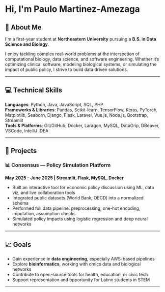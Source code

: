 #  Hi, I'm Paulo Martinez-Amezaga

## 🧬 About Me

I'm a first-year student at **Northeastern University** pursuing a **B.S. in Data Science and Biology**. 

I enjoy tackling complex real-world problems at the intersection of computational biology, data science, and software engineering. Whether it’s optimizing clinical software, modeling biological systems, or simulating the impact of public policy, I strive to build data driven solutions.

---

## 💻 Technical Skills

**Languages**: Python, Java, JavaScript, SQL, PHP  
**Frameworks & Libraries**: Pandas, Scikit-learn, TensorFlow, Keras, PyTorch, Matplotlib, Seaborn, Django, Flask, Laravel, Vue.js, Node.js, Bootstrap, Streamlit  
**Tools & Platforms**: Git/GitHub, Docker, Laragon, MySQL, DataGrip, DBeaver, VSCode, IntelliJ IDEA  

---


## 🚀 Projects

### 📊 Consensus — Policy Simulation Platform  
**May 2025 – June 2025 | Streamlit, Flask, MySQL, Docker**  
- Built an interactive tool for economic policy discussion using ML, data viz, and live collaboration tools  
- Integrated public datasets (World Bank, OECD) into a normalized schema  
- Performed full data pipeline: preprocessing, one-hot encoding, imputation, assumption checks  
- Simulated policy impacts using logistic regression and deep neural networks

---


## 📈 Goals

- Gain experience in **data engineering**, especially AWS-based pipelines  
- Explore **bioinformatics**, working with omics data and biological networks  
- Contribute to open-source tools for health, education, or civic tech  
- Support representation and opportunity for Latinx students in STEM  

---

